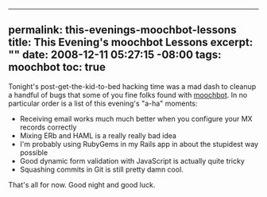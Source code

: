 ----- 
permalink: this-evenings-moochbot-lessons
title: This Evening's moochbot Lessons
excerpt: ""
date: 2008-12-11 05:27:15 -08:00
tags: moochbot
toc: true
-----
Tonight's post-get-the-kid-to-bed hacking time was a mad dash to cleanup a handful of bugs that some of you fine folks found with [moochbot](http://moochbot.com). In no particular order is a list of this evening's "a-ha" moments:
*  Receiving email works much much better when you configure your MX records correctly
*  Mixing ERb and HAML is a really really bad idea
*  I'm probably using RubyGems in my Rails app in about the stupidest way possible
*  Good dynamic form validation with JavaScript is actually quite tricky
*  Squashing commits in Git is still pretty damn cool.

That's all for now. Good night and good luck.


